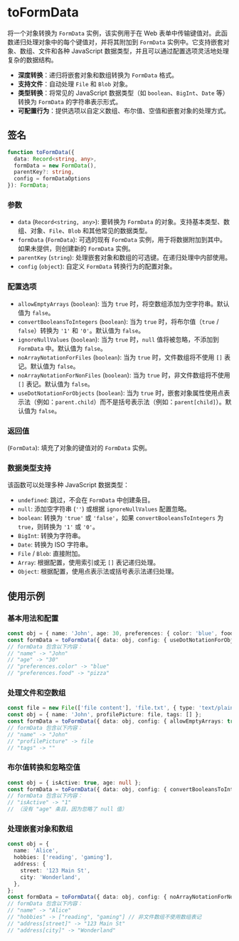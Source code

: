 # toFormData

将一个对象转换为 `FormData` 实例，该实例用于在 Web 表单中传输键值对。此函数递归处理对象中的每个键值对，并将其附加到 `FormData` 实例中。它支持嵌套对象、数组、文件和各种 JavaScript 数据类型，并且可以通过配置选项灵活地处理复杂的数据结构。

- **深度转换**：递归将嵌套对象和数组转换为 `FormData` 格式。
- **支持文件**：自动处理 `File` 和 `Blob` 对象。
- **类型转换**：将常见的 JavaScript 数据类型（如 `boolean`、`BigInt`、`Date` 等）转换为 `FormData` 的字符串表示形式。
- **可配置行为**：提供选项以自定义数组、布尔值、空值和嵌套对象的处理方式。

## 签名

```typescript
function toFormData({
  data: Record<string, any>,
  formData = new FormData(),
  parentKey?: string,
  config = formDataOptions
}): FormData;
```

### 参数

- `data` (`Record<string, any>`): 要转换为 `FormData` 的对象。支持基本类型、数组、对象、`File`、`Blob` 和其他常见的数据类型。
- `formData` (`FormData`): 可选的现有 `FormData` 实例，用于将数据附加到其中。如果未提供，则创建新的 `FormData` 实例。
- `parentKey` (`string`): 处理嵌套对象和数组的可选键。在递归处理中内部使用。
- `config` (`object`): 自定义 `FormData` 转换行为的配置对象。

### 配置选项

- `allowEmptyArrays` (`boolean`): 当为 `true` 时，将空数组添加为空字符串。默认值为 `false`。
- `convertBooleansToIntegers` (`boolean`): 当为 `true` 时，将布尔值（`true` / `false`）转换为 `'1'` 和 `'0'`。默认值为 `false`。
- `ignoreNullValues` (`boolean`): 当为 `true` 时，`null` 值将被忽略，不添加到 `FormData` 中。默认值为 `false`。
- `noArrayNotationForFiles` (`boolean`): 当为 `true` 时，文件数组将不使用 `[]` 表记。默认值为 `false`。
- `noArrayNotationForNonFiles` (`boolean`): 当为 `true` 时，非文件数组将不使用 `[]` 表记。默认值为 `false`。
- `useDotNotationForObjects` (`boolean`): 当为 `true` 时，嵌套对象属性使用点表示法（例如：`parent.child`）而不是括号表示法（例如：`parent[child]`）。默认值为 `false`。

### 返回值

(`FormData`): 填充了对象的键值对的 `FormData` 实例。

### 数据类型支持

该函数可以处理多种 JavaScript 数据类型：

- `undefined`: 跳过，不会在 `FormData` 中创建条目。
- `null`: 添加空字符串 (`''`) 或根据 `ignoreNullValues` 配置忽略。
- `boolean`: 转换为 `'true'` 或 `'false'`，如果 `convertBooleansToIntegers` 为 `true`，则转换为 `'1'` 或 `'0'`。
- `BigInt`: 转换为字符串。
- `Date`: 转换为 ISO 字符串。
- `File` / `Blob`: 直接附加。
- `Array`: 根据配置，使用索引或无 `[]` 表记递归处理。
- `Object`: 根据配置，使用点表示法或括号表示法递归处理。

## 使用示例

### 基本用法和配置

```typescript
const obj = { name: 'John', age: 30, preferences: { color: 'blue', food: 'pizza' } };
const formData = toFormData({ data: obj, config: { useDotNotationForObjects: true } });
// formData 包含以下内容：
// "name" -> "John"
// "age" -> "30"
// "preferences.color" -> "blue"
// "preferences.food" -> "pizza"
```

### 处理文件和空数组

```typescript
const file = new File(['file content'], 'file.txt', { type: 'text/plain' });
const obj = { name: 'John', profilePicture: file, tags: [] };
const formData = toFormData({ data: obj, config: { allowEmptyArrays: true } });
// formData 包含以下内容：
// "name" -> "John"
// "profilePicture" -> file
// "tags" -> ""
```

### 布尔值转换和忽略空值

```typescript
const obj = { isActive: true, age: null };
const formData = toFormData({ data: obj, config: { convertBooleansToIntegers: true, ignoreNullValues: true } });
// formData 包含以下内容：
// "isActive" -> "1"
// （没有 "age" 条目，因为忽略了 null 值）
```

### 处理嵌套对象和数组

```typescript
const obj = {
  name: 'Alice',
  hobbies: ['reading', 'gaming'],
  address: {
    street: '123 Main St',
    city: 'Wonderland',
  },
};
const formData = toFormData({ data: obj, config: { noArrayNotationForNonFiles: true } });
// formData 包含以下内容：
// "name" -> "Alice"
// "hobbies" -> ["reading", "gaming"] // 非文件数组不使用数组表记
// "address[street]" -> "123 Main St"
// "address[city]" -> "Wonderland"
```
